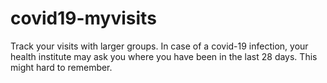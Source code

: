 # covid19-myvisits
Track your visits with larger groups. In case of a covid-19 infection, your health institute may ask you where you have been in the last 28 days. This might hard to remember.
